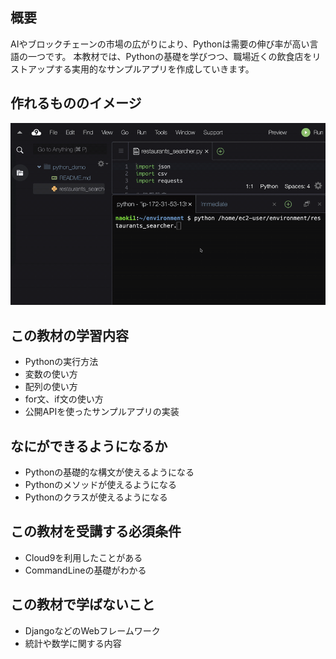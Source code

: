 ## 概要
AIやブロックチェーンの市場の広がりにより、Pythonは需要の伸び率が高い言語の一つです。
本教材では、Pythonの基礎を学びつつ、職場近くの飲食店をリストアップする実用的なサンプルアプリを作成していきます。

## 作れるもののイメージ
![作れるもののイメージ](https://github.com/ruriiii09/omikuji/blob/main/image/python.gif)

## この教材の学習内容
- Pythonの実行方法
- 変数の使い方
- 配列の使い方
- for文、if文の使い方
- 公開APIを使ったサンプルアプリの実装

## なにができるようになるか
- Pythonの基礎的な構文が使えるようになる
- Pythonのメソッドが使えるようになる
- Pythonのクラスが使えるようになる

## この教材を受講する必須条件
-  Cloud9を利用したことがある
-  CommandLineの基礎がわかる

## この教材で学ばないこと
- DjangoなどのWebフレームワーク
- 統計や数学に関する内容

